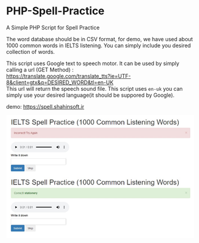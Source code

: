 # PHP-Spell-Practice
A Simple PHP Script for Spell Practice

The word database should be in CSV format, for demo, we have used about 1000 common words in IELTS listening. You can simply include you desired collection of words.

This script uses Google text to speech motor. It can be used by simply calling a url (GET Method) :  
https://translate.google.com/translate_tts?ie=UTF-8&client=gtx&q=DESIRED_WORD&tl=en-UK  
This url will return the speech sound file. This script uses `en-uk` you can simply use your desired language(it should be suppored by Google).

demo: https://spell.shahinsoft.ir

![screenshot](https://raw.githubusercontent.com/shahind/PHP-Spell-Practice/main/screenshot.jpg)
